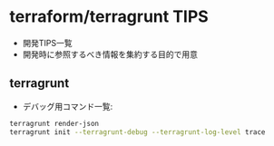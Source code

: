 # terraform/terragrunt TIPS

- 開発TIPS一覧
- 開発時に参照するべき情報を集約する目的で用意

## terragrunt

- デバッグ用コマンド一覧:

```bash
terragrunt render-json
terragrunt init --terragrunt-debug --terragrunt-log-level trace
```
